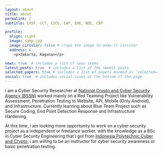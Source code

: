 ```yaml
---
layout: about
title: about
permalink: /
subtitle: CXSF, CCT, CSCU, CAP, EHE, NDE, CBP

profile:
  align: right
  image: samp.jpg
  image_circular: false # crops the image to make it circular
  address: >
    <p>Jakarta, Ragunan</p>

news: true  # includes a list of news items
latest_posts: true  # includes a list of the newest posts
selected_papers: true # includes a list of papers marked as "selected={true}"
social: true  # includes social icons at the bottom of the page
---
```


I am a Cyber Security Researcher at [National Crypto and Cyber Security Agency (BSSN)](https://www.bssn.go.id/ "BSSN") worked mainly on a Red Teaming Project like Vulnerability Assessment, Penetration Testing to Website, API, Mobile (Only Android), and Infrastructure. Currently learning about Blue Team Project such as Secure Coding, End Point Detection Response and Infrastructure Hardening.

At this time, i am looking more opportunity to work on a cyber security project as a independent or freelance worker. with the knowledge as a BSc in Cyber Security Engineering that i got from [Indonesia Polytechnic Cyber and Crypto](https://poltekssn.ac.id/), i am willing to be an instructor for cyber security awareness or basic penetration testing.

